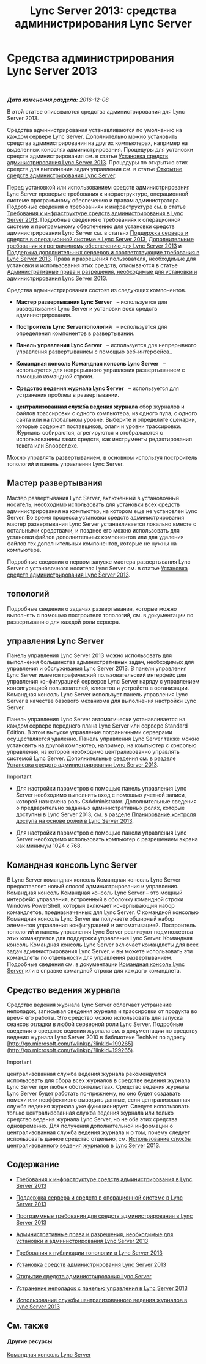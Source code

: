﻿---
title: 'Lync Server 2013: средства администрирования Lync Server'
TOCTitle: Средства администрирования Lync Server
ms:assetid: 9b006f93-4f3d-461d-89b8-e80a34fdb3c5
ms:mtpsurl: https://technet.microsoft.com/ru-ru/library/Gg195756(v=OCS.15)
ms:contentKeyID: 49310637
ms.date: 12/10/2016
mtps_version: v=OCS.15
ms.translationtype: HT
---

# Средства администрирования Lync Server 2013

 

_**Дата изменения раздела:** 2016-12-08_

В этой статье описываются средства администрирования для Lync Server 2013.

Средства администрирования устанавливаются по умолчанию на каждом сервере Lync Server. Дополнительно можно установить средства администрирования на других компьютерах, например на выделенных консолях администрирования. Процедуры для установки средств администрирования см. в статье [Установка средств администрирования Lync Server 2013](lync-server-2013-install-lync-server-administrative-tools.md). Процедуры по открытию этих средств для выполнения задач управления см. в статье [Открытие средств администрирования Lync Server](lync-server-2013-open-lync-server-administrative-tools.md).

Перед установкой или использованием средств администрирования Lync Server проверьте требования к инфраструктуре, операционной системе программному обеспечению и правам администратора. Подробные сведения о требованиях к инфраструктуре см. в статье [Требования к инфраструктуре средств администрирования в Lync Server 2013](lync-server-2013-administrative-tools-infrastructure-requirements.md). Подробные сведения о требованиях к операционной системе и программному обеспечению для установки средств администрирования Lync Server см. в статьях [Поддержка сервера и средств в операционной системе в Lync Server 2013](lync-server-2013-server-and-tools-operating-system-support.md), [Дополнительные требования к программному обеспечению для Lync Server 2013](lync-server-2013-additional-software-requirements.md) и [Поддержка дополнительных серверов и соответствующие требования в Lync Server 2013](lync-server-2013-additional-server-support-and-requirements.md). Права и разрешения пользователя, необходимые для установки и использования этих средств, описываются в статье [Административные права и разрешения, необходимые для установки и администрирования Lync Server 2013](lync-server-2013-administrator-rights-and-permissions-required-for-setup-and-administration.md).

Средства администрирования состоят из следующих компонентов.

  - **Мастер развертывания Lync Server**   – используется для развертывания Lync Server и установки всех средств администрирования.

  - **Построитель Lync Serverтопологий**   – используется для определения компонентов в развертывании.

  - **Панель управления Lync Server**   – используется для непрерывного управления развертыванием с помощью веб-интерфейса..

  - **Командная консоль Командная консоль Lync Server**   – используется для непрерывного управления развертыванием с помощью командной строки.

  - **Средство ведения журнала Lync Server**   – используется для устранения проблем в развертывании.

  - **централизованная служба ведения журнала** сбор журналов и файлов трассировки с одного компьютера, из одного пула, с одного сайта или на глобальном уровне. Выберите и определите сценарии, которые содержат поставщиков, флаги и уровни трассировки. Журналы собираются, агрегируются и отображаются с использованием таких средств, как инструменты редактирования текста или Snooper.exe.

Можно управлять развертыванием, в основном используя построитель топологий и панель управления Lync Server.

## Мастер развертывания

Мастер развертывания Lync Server, включенный в установочный носитель, необходимо использовать для установки всех средств администрирования на компьютер, на котором еще не установлен Lync Server. Во время процесса установки средств администрирования мастер развертывания Lync Server устанавливается локально вместе с остальными средствами, и позднее его можно использовать для установки файлов дополнительных компонентов или для удаления файлов тех дополнительных компонентов, которые не нужны на компьютере.

Подробные сведения о первом запуске мастера развертывания Lync Server с установочного носителя Lync Server см. в статье [Установка средств администрирования Lync Server 2013](lync-server-2013-install-lync-server-administrative-tools.md).

## топологий

Подробные сведения о задачах развертывания, которые можно выполнять с помощью построителя топологий, см. в документации по развертыванию для каждой роли сервера.

## управления Lync Server

Панель управления Lync Server 2013 можно использовать для выполнения большинства административных задач, необходимых для управления и обслуживания Lync Server 2013. В панели управления Lync Server имеется графический пользовательский интерфейс для управления конфигурацией серверов Lync Server наряду с управлением конфигурацией пользователей, клиентов и устройств в организации. Командная консоль Lync Server использует панель управления Lync Server в качестве базового механизма для выполнения настройки Lync Server.

Панель управления Lync Server автоматически устанавливается на каждом сервере переднего плана Lync Server или сервере Standard Edition. В этом выпуске управление пограничными серверами осуществляется удаленно. Панель управления Lync Server также можно установить на другой компьютер, например, на компьютер с консолью управления, из которой необходимо централизованно управлять системой Lync Server. Дополнительные сведения см. в разделе [Установка средств администрирования Lync Server 2013](lync-server-2013-install-lync-server-administrative-tools.md).

> [!IMPORTANT]  
> <ul><li><p>Для настройки параметров с помощью панель управления Lync Server необходимо выполнить вход с помощью учетной записи, которой назначена роль CsAdministrator. Дополнительные сведения о предварительно заданных административных ролях, которые доступны в Lync Server 2013, см. в разделе <a href="lync-server-2013-planning-for-role-based-access-control.md">Планирование контроля доступа на основе ролей в Lync Server 2013</a>.</p></li>
> <li><p>Для настройки параметров с помощью панели управления Lync Server необходимо использовать компьютер с разрешением экрана как минимум 1024 x 768.</p></li>
</ul>


## Командная консоль Lync Server

В Lync Server командная консоль Командная консоль Lync Server предоставляет новый способ администрирования и управления. Командная консоль Командная консоль Lync Server – это мощный интерфейс управления, встроенный в оболочку командной строки Windows PowerShell, который включает исчерпывающий набор командлетов, предназначенных для Lync Server. С командной консолью Командная консоль Lync Server вы получаете обширный набор элементов управления конфигурацией и автоматизацией. Построитель топологий и панель управления Lync Server реализуют подмножества этих командлетов для поддержки управления Lync Server. Командная консоль Командная консоль Lync Server включает командлеты для всех задач администрирования Lync Server, и вы можете использовать эти командлеты по отдельности для управления развертыванием. Подробные сведения см. в документации [Командная консоль Lync Server](lync-server-2013-lync-server-management-shell.md) или в справке командной строки для каждого командлета.

## Средство ведения журнала

Средство ведения журнала Lync Server облегчает устранение неполадок, записывая сведения журнала и трассировки от продукта во время его работы. Это средство можно использовать для запуска сеансов отладки в любой серверной роли Lync Server. Подробные сведения о средстве ведения журнала см. в документации по средству ведения журнала Lync Server 2010 в библиотеке TechNet по адресу [http://go.microsoft.com/fwlink/p/?linkId=199265](http://go.microsoft.com/fwlink/p/?linkid=199265).

> [!IMPORTANT]
> централизованная служба ведения журнала рекомендуется использовать для сбора всех журналов в средстве ведения журнала Lync Server при любых обстоятельствах. Средство ведения журнала Lync Server будет работать по-прежнему, но оно будет создавать помехи или неэффективно выводить данные, если централизованная служба ведения журнала уже функционирует. Следует использовать только централизованная служба ведения журнала или только средство ведения журнала Lync Server, но не оба этих средства одновременно. Для получения дополнительной информации о централизованная служба ведения журнала и о том, почему следует использовать данное средство отдельно, см. <a href="lync-server-2013-using-the-centralized-logging-service.md">Использование службы централизованного ведения журналов в Lync Server 2013</a>.


## Содержание

  - [Требования к инфраструктуре средств администрирования в Lync Server 2013](lync-server-2013-administrative-tools-infrastructure-requirements.md)

  - [Поддержка сервера и средств в операционной системе в Lync Server 2013](lync-server-2013-server-and-tools-operating-system-support.md)

  - [Программные требования для средств администрирования в Lync Server 2013](lync-server-2013-administrative-tools-software-requirements.md)

  - [Административные права и разрешения, необходимые для установки и администрирования Lync Server 2013](lync-server-2013-administrator-rights-and-permissions-required-for-setup-and-administration.md)

  - [Требования к публикации топологии в Lync Server 2013](lync-server-2013-requirements-to-publish-a-topology.md)

  - [Установка средств администрирования Lync Server 2013](lync-server-2013-install-lync-server-administrative-tools.md)

  - [Открытие средств администрирования Lync Server](lync-server-2013-open-lync-server-administrative-tools.md)

  - [Устранение неполадок с панелью управления в Lync Server 2013](lync-server-2013-troubleshooting-lync-server-2013-control-panel.md)

  - [Использование службы централизованного ведения журналов в Lync Server 2013](lync-server-2013-using-the-centralized-logging-service.md)

## См. также

#### Другие ресурсы

[Командная консоль Lync Server](lync-server-2013-lync-server-management-shell.md)

